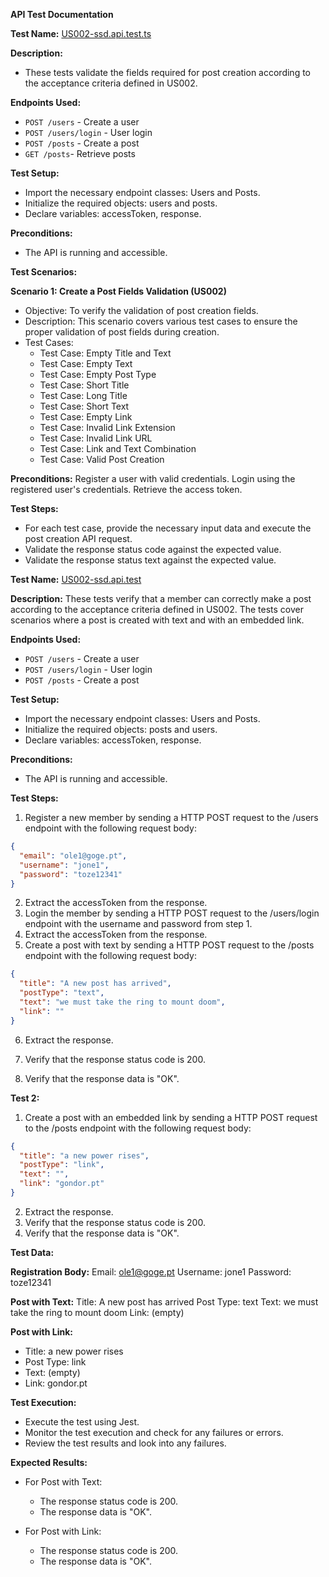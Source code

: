 **API Test Documentation**

**Test Name:** 
[US002-ssd.api.test.ts](/src\api_test\US002\US002-ssd.api.test.ts)

**Description:** 
- These tests validate the fields required for post creation according to the acceptance criteria defined in US002.

**Endpoints Used:**
- `POST /users` - Create a user
- `POST /users/login` - User login
- `POST /posts` - Create a post
- `GET /posts`- Retrieve posts

**Test Setup:**
- Import the necessary endpoint classes: Users and Posts.
- Initialize the required objects: users and posts.
- Declare variables: accessToken, response.

**Preconditions:**
- The API is running and accessible.

**Test Scenarios:**

**Scenario 1: Create a Post Fields Validation (US002)**

- Objective: To verify the validation of post creation fields.
- Description: This scenario covers various test cases to ensure the proper validation of post fields during creation.
- Test Cases:
    - Test Case: Empty Title and Text
    - Test Case: Empty Text
    - Test Case: Empty Post Type
    - Test Case: Short Title
    - Test Case: Long Title
    - Test Case: Short Text
    - Test Case: Empty Link
    - Test Case: Invalid Link Extension
    - Test Case: Invalid Link URL
    - Test Case: Link and Text Combination
    - Test Case: Valid Post Creation

**Preconditions:**
Register a user with valid credentials.
Login using the registered user's credentials.
Retrieve the access token.

**Test Steps:**
- For each test case, provide the necessary input data and execute the post creation API request.
- Validate the response status code against the expected value.
- Validate the response status text against the expected value.

**Test Name:**
[US002-ssd.api.test](/src\api_test\US002\US002-ssd.api.test.ts)

**Description:**
These tests verify that a member can correctly make a post according to the acceptance criteria defined in US002. The tests cover scenarios where a post is created with text and with an embedded link.

**Endpoints Used:**

- `POST /users` - Create a user
- `POST /users/login` - User login
- `POST /posts` - Create a post

**Test Setup:**
- Import the necessary endpoint classes: Users and Posts.
- Initialize the required objects: posts and users.
- Declare variables: accessToken, response.

**Preconditions:**

- The API is running and accessible.

**Test Steps:**

1. Register a new member by sending a HTTP POST request to the /users endpoint with the following request body:
```json
{
  "email": "ole1@goge.pt",
  "username": "jone1",
  "password": "toze12341"
}
```
2. Extract the accessToken from the response.
3. Login the member by sending a HTTP POST request to the /users/login endpoint with the username and password from step 1.
4. Extract the accessToken from the response.
5. Create a post with text by sending a HTTP POST request to the /posts endpoint with the following request body:
```json
{
  "title": "A new post has arrived",
  "postType": "text",
  "text": "we must take the ring to mount doom",
  "link": ""
}
```
6. Extract the response.

7. Verify that the response status code is 200.

8. Verify that the response data is "OK".

**Test 2:**
1. Create a post with an embedded link by sending a HTTP POST request to the /posts endpoint with the following request body:

```json
{
  "title": "a new power rises",
  "postType": "link",
  "text": "",
  "link": "gondor.pt"
}
```
2. Extract the response.
3. Verify that the response status code is 200.
4. Verify that the response data is "OK".

**Test Data:**

**Registration Body:**
Email: ole1@goge.pt
Username: jone1
Password: toze12341

**Post with Text:**
Title: A new post has arrived
Post Type: text
Text: we must take the ring to mount doom
Link: (empty)

**Post with Link:**
- Title: a new power rises
- Post Type: link
- Text: (empty)
- Link: gondor.pt

**Test Execution:**

- Execute the test using Jest.
- Monitor the test execution and check for any failures or errors.
- Review the test results and look into any failures.

**Expected Results:**

- For Post with Text:
    - The response status code is 200.
    - The response data is "OK".

- For Post with Link:
    - The response status code is 200.
    - The response data is "OK".